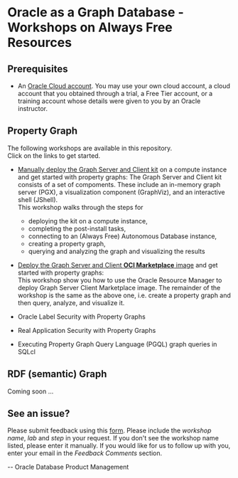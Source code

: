# Oracle as a Graph Database - Workshops on Always Free Resources

## Prerequisites

* An <a href="https://www.oracle.com/cloud/free/" target="\_blank">Oracle Cloud account</a>. You may use your own cloud account, a cloud account that you obtained through a trial, a Free Tier account, or a training account whose details were given to you by an Oracle instructor.

## Property Graph 

The following workshops are available in this repository.  
Click on the links to get started.

- [Manually deploy the Graph Server and Client kit](https://oracle.github.io/learning-library/data-management-library/database/graph/graph-server-client/manually-deploy-and-use-on-compute/workshops/freetier/) on a compute instance and get started with property graphs:
  The Graph Server and Client kit consists of a set of compoments. These include an in-memory graph server (PGX), a visualization component (GraphViz), and an interactive shell (JShell).  
  This workshop walks through the steps for 
    - deploying the kit on a compute instance,
    - completing the post-install tasks,
    - connecting to an (Always Free) Autonomous Database instance,
    - creating a property graph,
    - querying and analyzing the graph and visualizing the results
- [Deploy the Graph Server and Client **OCI Marketplace** image](https://oracle.github.io/learning-library/data-management-library/database/graph/graph-server-client/deploy-oci-marketplace-image/workshops/freetier/) and get started with property graphs:  
  This workshop show you how to use the Oracle Resource Manager to deploy Graph Server Client Marketplace image. The remainder of the workshop is the same as the above one, i.e. create a property graph and then query, analyze, and visualize it.

- Oracle Label Security with Property Graphs
- Real Application Security with Property Graphs
- Executing Property Graph Query Language (PGQL) graph queries in SQLcl

## RDF (semantic) Graph

Coming soon ...

## See an issue?
Please submit feedback using this [form](https://apexapps.oracle.com/pls/apex/f?p=133:1:::::P1_FEEDBACK:1). Please include the *workshop name*, *lab* and *step* in your request.  If you don't see the workshop name listed, please enter it manually. If you would like for us to follow up with you, enter your email in the *Feedback Comments* section.

-- Oracle Database Product Management
